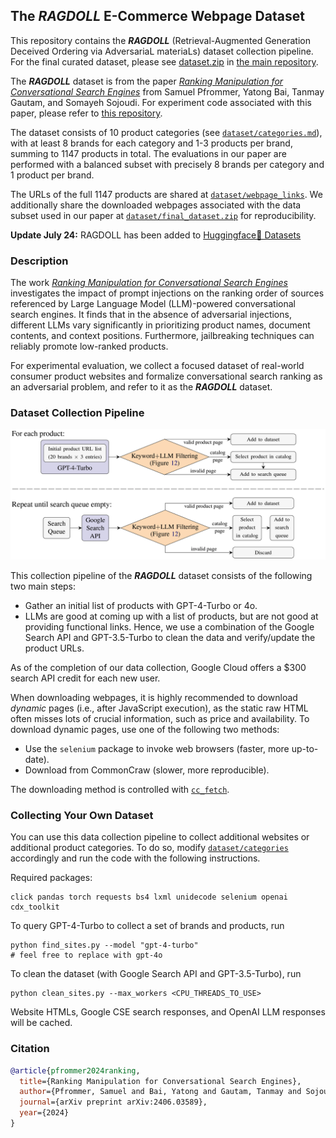 ## The *RAGDOLL* E-Commerce Webpage Dataset

This repository contains the ***RAGDOLL*** (Retrieval-Augmented Generation Deceived Ordering via AdversariaL materiaLs) dataset collection pipeline. For the final curated dataset, please see [dataset.zip](https://github.com/spfrommer/cse-ranking-manipulation/blob/main/dataset.zip) in [the main repository](https://github.com/spfrommer/cse-ranking-manipulation).

The ***RAGDOLL*** dataset is from the paper [*Ranking Manipulation for Conversational Search Engines*](https://arxiv.org/pdf/2406.03589) from Samuel Pfrommer, Yatong Bai, Tanmay Gautam, and Somayeh Sojoudi. For experiment code associated with this paper, please refer to [this repository](https://github.com/spfrommer/cse-ranking-manipulation).

The dataset consists of 10 product categories (see [`dataset/categories.md`](https://github.com/spfrommer/ragdoll-data-pipeline/blob/main/dataset/categories.md)), with at least 8 brands for each category and 1-3 products per brand, summing to 1147 products in total. The evaluations in our paper are performed with a balanced subset with precisely 8 brands per category and 1 product per brand.

The URLs of the full 1147 products are shared at [`dataset/webpage_links`](https://github.com/spfrommer/ragdoll-data-pipeline/tree/main/dataset/webpages_links). We additionally share the downloaded webpages associated with the data subset used in our paper at [`dataset/final_dataset.zip`](https://github.com/spfrommer/ragdoll-data-pipeline/tree/main/dataset/final_dataset.zip) for reproducibility.

**Update July 24:** RAGDOLL has been added to [Huggingface🤗 Datasets](https://huggingface.co/datasets/Bai-YT/RAGDOLL)


### Description

The work [*Ranking Manipulation for Conversational Search Engines*](https://arxiv.org/pdf/2406.03589) investigates the impact of prompt injections on the ranking order of sources referenced by Large Language Model (LLM)-powered conversational search engines. It finds that in the absence of adversarial injections, different LLMs vary significantly in prioritizing product names, document contents, and context positions. Furthermore, jailbreaking techniques can reliably promote low-ranked products.

For experimental evaluation, we collect a focused dataset of real-world consumer product websites and formalize conversational search ranking as an adversarial problem, and refer to it as the ***RAGDOLL*** dataset.


### Dataset Collection Pipeline

<p align="center">
    <img src="pipeline.png" alt="RAGDOLL Collection Pipeline" title="Collection Pipeline" width="700"/>
</p>

This collection pipeline of the ***RAGDOLL*** dataset consists of the following two main steps:
- Gather an initial list of products with GPT-4-Turbo or 4o.
- LLMs are good at coming up with a list of products, but are not good at providing functional links. Hence, we use a combination of the Google Search API and GPT-3.5-Turbo to clean the data and verify/update the product URLs.

As of the completion of our data collection, Google Cloud offers a $300 search API credit for each new user.

When downloading webpages, it is highly recommended to download *dynamic* pages (i.e., after JavaScript execution), as the static raw HTML often misses lots of crucial information, such as price and availability. To download dynamic pages, use one of the following two methods:
- Use the `selenium` package to invoke web browsers (faster, more up-to-date).
- Download from CommonCraw (slower, more reproducible).

The downloading method is controlled with [`cc_fetch`](https://github.com/spfrommer/ragdoll-data-pipeline/blob/11c54ca77029a743ada72a2548df2b3a86262bc7/utils/query_utils.py#L39).


### Collecting Your Own Dataset

You can use this data collection pipeline to collect additional websites or additional product categories. To do so, modify [`dataset/categories`](https://github.com/spfrommer/cse-ranking-manipulation) accordingly and run the code with the following instructions.

Required packages:
```
click pandas torch requests bs4 lxml unidecode selenium openai cdx_toolkit
```

To query GPT-4-Turbo to collect a set of brands and products, run
```
python find_sites.py --model "gpt-4-turbo"
# feel free to replace with gpt-4o
```

To clean the dataset (with Google Search API and GPT-3.5-Turbo), run
```
python clean_sites.py --max_workers <CPU_THREADS_TO_USE>
```

Website HTMLs, Google CSE search responses, and OpenAI LLM responses will be cached.


### Citation

```bibtex
@article{pfrommer2024ranking,
  title={Ranking Manipulation for Conversational Search Engines},
  author={Pfrommer, Samuel and Bai, Yatong and Gautam, Tanmay and Sojoudi, Somayeh},
  journal={arXiv preprint arXiv:2406.03589},
  year={2024}
}
```
